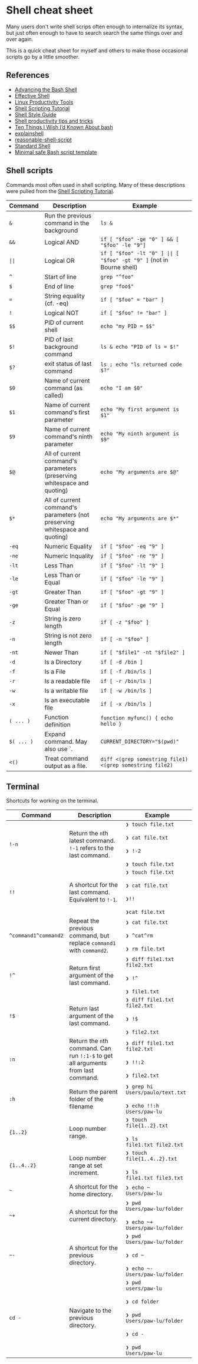 # Shell cheat sheet

Many users
don't write shell scrips often enough
to internalize its syntax,
but just often enough
to have to search search the same things over and over again.

This is a quick cheat sheet
for myself and others
to make those occasional scripts
go by a little smoother.

## References

- [Advancing the Bash Shell](http://samrowe.com/wordpress/advancing-in-the-bash-shell/)
- [Effective Shell](https://effective-shell.com/)
- [Linux Productivity Tools](https://www.usenix.org/sites/default/files/conference/protected-files/lisa19_maheshwari.pdf)
- [Shell Scripting Tutorial](https://www.shellscript.sh/)
- [Shell Style Guide](https://google.github.io/styleguide/shellguide.html)
- [Shell productivity tips and tricks](https://blog.balthazar-rouberol.com/shell-productivity-tips-and-tricks.html)
- [Ten Things I Wish I’d Known About bash](https://zwischenzugs.com/2018/01/06/ten-things-i-wish-id-known-about-bash/)
- [explainshell](https://explainshell.com/)
- [reasonable-shell-script](https://github.com/mjambon/reasonable-shell-script)
- [Standard Shell](https://devmanual.gentoo.org/tools-reference/bash/index.html)
- [Minimal safe Bash script template](https://betterdev.blog/minimal-safe-bash-script-template/)

## Shell scripts

Commands most often used
in shell scripting.
Many of these descriptions
were pulled from
the [Shell Scripting Tutorial](https://www.shellscript.sh/quickref.html).

| Command    | Description                                                                 | Example                                                             |
| ---------- | --------------------------------------------------------------------------- | ------------------------------------------------------------------- |
| `&`        | Run the previous command in the background                                  | `ls &`                                                              |
| `&&`       | Logical AND                                                                 | `if [ "$foo" -ge "0" ] && [ "$foo" -le "9"]`                        |
| `\|\|`       | Logical OR                                                                  | `if [ "$foo" -lt "0" ] \|\| [ "$foo" -gt "9" ]` (not in Bourne shell) |
| `^`        | Start of line                                                               | `grep "^foo"`                                                       |
| `$`        | End of line                                                                 | `grep "foo$"`                                                       |
| `=`        | String equality (cf. -eq)                                                   | `if [ "$foo" = "bar" ]`                                             |
| `!`        | Logical NOT                                                                 | `if [ "$foo" != "bar" ]`                                            |
| `$$`       | PID of current shell                                                        | `echo "my PID = $$"`                                                |
| `$!`       | PID of last background command                                              | `ls & echo "PID of ls = $!"`                                        |
| `$?`       | exit status of last command                                                 | `ls ; echo "ls returned code $?"`                                   |
| `$0`       | Name of current command (as called)                                         | `echo "I am $0"`                                                    |
| `$1`       | Name of current command's first parameter                                   | `echo "My first argument is $1"`                                    |
| `$9`       | Name of current command's ninth parameter                                   | `echo "My ninth argument is $9"`                                    |
| `$@`       | All of current command's parameters (preserving whitespace and quoting)     | `echo "My arguments are $@"`                                        |
| `$*`       | All of current command's parameters (not preserving whitespace and quoting) | `echo "My arguments are $*"`                                        |
| `-eq`      | Numeric Equality                                                            | `if [ "$foo" -eq "9" ]`                                             |
| `-ne`      | Numeric Inquality                                                           | `if [ "$foo" -ne "9" ]`                                             |
| `-lt`      | Less Than                                                                   | `if [ "$foo" -lt "9" ]`                                             |
| `-le`      | Less Than or Equal                                                          | `if [ "$foo" -le "9" ]`                                             |
| `-gt`      | Greater Than                                                                | `if [ "$foo" -gt "9" ]`                                             |
| `-ge`      | Greater Than or Equal                                                       | `if [ "$foo" -ge "9" ]`                                             |
| `-z`       | String is zero length                                                       | `if [ -z "$foo" ]`                                                  |
| `-n`       | String is not zero length                                                   | `if [ -n "$foo" ]`                                                  |
| `-nt`      | Newer Than                                                                  | `if [ "$file1" -nt "$file2" ]`                                      |
| `-d`       | Is a Directory                                                              | `if [ -d /bin ]`                                                    |
| `-f`       | Is a File                                                                   | `if [ -f /bin/ls ]`                                                 |
| `-r`       | Is a readable file                                                          | `if [ -r /bin/ls ]`                                                 |
| `-w`       | Is a writable file                                                          | `if [ -w /bin/ls ]`                                                 |
| `-x`       | Is an executable file                                                       | `if [ -x /bin/ls ]`                                                 |
| `( ... )`  | Function definition                                                         | `function myfunc() { echo hello }`                                  |
| `$( ... )` | Expand command. May also use \`.                                            | `CURRENT_DIRECTORY="$(pwd)"`                                        |
| `<()`      | Treat command output as a file.                                             | `diff <(grep somestring file1) <(grep somestring file2)`            |

## Terminal

Shortcuts for working on the terminal.

| Command              | Description                                                                       | Example                                                                                                                                              |
| -------------------- | --------------------------------------------------------------------------------- | ---------------------------------------------------------------------------------------------------------------------------------------------------- |
| `!-n`                | Return the `n`th latest command. `!-1` refers to the last command.                | `❯ touch file.txt`<br><br> `❯ cat file.txt` <br><br> `❯ !-2` <br><br> `❯ touch file.txt`                                                             |
| `!!`                 | A shortcut for the last command. Equivalent to `!-1`.                             | `❯ touch file.txt`<br><br> `❯ cat file.txt` <br><br> `❯!!` <br><br> `❯cat file.txt`                                                                  |
| `^command1^command2` | Repeat the previous command, but replace `command1` with `command2`.              | `❯ cat file.txt` <br><br> `❯ ^cat^rm` <br><br> `❯ rm file.txt`                                                                                       |
| `!^`                 | Return first argument of the last command.                                        | `❯ diff file1.txt file2.txt` <br><br> `❯ !^` <br><br> `❯ file1.txt`                                                                                  |
| `!$`                 | Return last argument of the last command.                                         | `❯ diff file1.txt file2.txt` <br><br> `❯ !$` <br><br> `❯ file2.txt`                                                                                  |
| `:n`                 | Return the `n`th command. Can run `!:1-$` to get all arguments from last command. | `❯ diff file1.txt file2.txt` <br><br> `❯ !!:2` <br><br> `❯ file2.txt`                                                                                |
| `:h`                 | Return the parent folder of the filename                                          | `❯ grep hi Users/paulo/text.txt` <br><br> `❯ echo !!:h` <br> `Users/paw-lu`                                                                          |
| `{1..2}`             | Loop number range.                                                                | `❯ touch file{1..2}.txt` <br><br> `❯ ls` <br> `file1.txt file2.txt`                                                                                  |
| `{1..4..2}`          | Loop number range at set increment.                                               | `❯ touch file{1..4..2}.txt` <br><br> `❯ ls` <br> `file1.txt file3.txt`                                                                               |
| `~`                  | A shortcut for the home directory.                                                | `❯ echo ~` <br> `Users/paw-lu`                                                                                                                       |
| `~+`                 | A shortcut for the current directory.                                             | `❯ pwd` <br> `Users/paw-lu/folder` <br><br> `❯ echo ~+` <br> `Users/paw-lu/folder`                                                                   |
| `~-`                 | A shortcut for the previous directory.                                            | `❯ pwd` <br> `Users/paw-lu/folder` <br><br> `❯ cd ~` <br><br> `❯ echo ~-`<br>`Users/paw-lu/folder`                                                   |
| `cd -`               | Navigate to the previous directory.                                               | `❯ pwd` <br> `users/paw-lu` <br><br> `❯ cd folder`<br><br> `❯ pwd` <br> `Users/paw-lu/folder` <br><br> `❯ cd -` <br><br> `❯ pwd` <br> `Users/paw-lu` |
